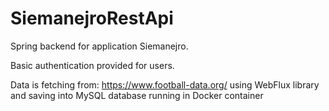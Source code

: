 # SiemanejroRestApi
Spring backend for application Siemanejro.

Basic authentication provided for users.

Data is fetching from: https://www.football-data.org/ using WebFlux library and 
saving into MySQL database running in Docker container
